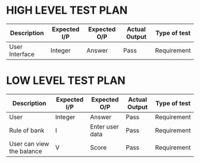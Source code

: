
# HIGH LEVEL TEST PLAN

| Description   | Expected I/P  | Expected O/P  | Actual Output | Type of test
| ------------- | ------------- |-------------- | ------------- | ---------
| User Interface| Integer       | Answer        | Pass          | Requirement


# LOW LEVEL TEST PLAN

| Description               | Expected I/P  | Expected O/P    | Actual Output | Type of test
| -------------             | ------------- |--------------   | ------------- | ---------
| User	                    | Integer	    | Answer	      | Pass	      | Requirement
| Rule of bank              | I             | Enter user data | Pass          | Requirement
| User can view the balance | V             | Score           | Pass          | Requirement

